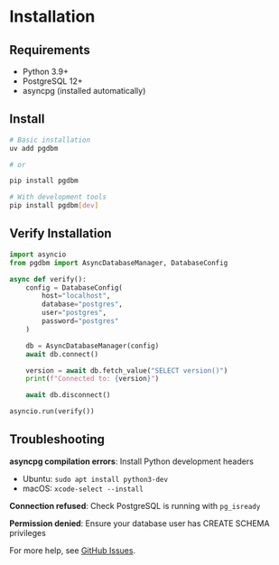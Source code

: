 # Installation

## Requirements

- Python 3.9+
- PostgreSQL 12+
- asyncpg (installed automatically)

## Install

```bash
# Basic installation
uv add pgdbm

# or

pip install pgdbm

# With development tools
pip install pgdbm[dev]
```

## Verify Installation

```python
import asyncio
from pgdbm import AsyncDatabaseManager, DatabaseConfig

async def verify():
    config = DatabaseConfig(
        host="localhost",
        database="postgres",
        user="postgres",
        password="postgres"
    )

    db = AsyncDatabaseManager(config)
    await db.connect()

    version = await db.fetch_value("SELECT version()")
    print(f"Connected to: {version}")

    await db.disconnect()

asyncio.run(verify())
```

## Troubleshooting

**asyncpg compilation errors**: Install Python development headers
- Ubuntu: `sudo apt install python3-dev`
- macOS: `xcode-select --install`

**Connection refused**: Check PostgreSQL is running with `pg_isready`

**Permission denied**: Ensure your database user has CREATE SCHEMA privileges

For more help, see [GitHub Issues](https://github.com/yourusername/pgdbm/issues).
